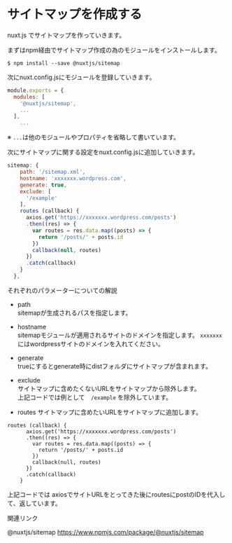 # サイトマップを作成する

nuxt.js でサイトマップを作っていきます。

まずはnpm経由でサイトマップ作成の為のモジュールをインストールします。

```sitemap
$ npm install --save @nuxtjs/sitemap
```

次にnuxt.config.jsにモジュールを登録していきます。


```nuxt.config.js
module.exports = {
  modules: [
    '@nuxtjs/sitemap',
    ...
  ],
    ...
```

※ `...`は他のモジュールやプロパティを省略して書いています。


次にサイトマップに関する設定をnuxt.config.jsに追加していきます。

```nuxt.config.js
sitemap: {
    path: '/sitemap.xml',
    hostname: 'xxxxxxx.wordpress.com',
    generate: true,
    exclude: [
      '/example'
    ],
    routes (callback) {
      axios.get('https://xxxxxxx.wordpress.com/posts')
      .then((res) => {
        var routes = res.data.map((posts) => {
          return '/posts/' + posts.id
        })
        callback(null, routes)
      })
      .catch(callback)
    }
  },
```

それぞれのパラメーターについての解説

- path  
sitemapが生成されるパスを指定します。

- hostname  
sitemapモジュールが適用されるサイトのドメインを指定します。
 `xxxxxxx`にはwordpressサイトのドメインを入れてください。
 
- generate  
trueにするとgenerate時にdistフォルダにサイトマップが含まれます。

- exclude   
サイトマップに含めたくないURLをサイトマップから除外します。  
上記コードでは例として　`/example` を除外しています。

- routes
サイトマップに含めたいURLをサイトマップに追加します。

```routes
routes (callback) {
      axios.get('https://xxxxxxx.wordpress.com/posts')
      .then((res) => {
        var routes = res.data.map((posts) => {
          return '/posts/' + posts.id
        })
        callback(null, routes)
      })
      .catch(callback)
    }
```

上記コードでは
axiosでサイトURLをとってきた後にroutesにpostのIDを代入して、返しています。

関連リンク

@nuxtjs/sitemap
https://www.npmjs.com/package/@nuxtjs/sitemap



